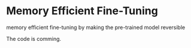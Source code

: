 # Memory Efficient Fine-Tuning
memory efficient fine-tuning by making the pre-trained model reversible

The code is comming.


